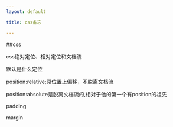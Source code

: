 ```yaml
---
layout: default

title: css备忘

---
```


##css

css绝对定位、相对定位和文档流

默认是什么定位

position:relative;原位置上偏移，不脱离文档流

position:absolute是脱离文档流的,相对于他的第一个有position的祖先


padding

margin
